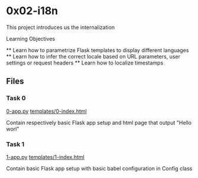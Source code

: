 # 0x02-i18n

This project introduces us the internalization

Learning Objectives

** Learn how to parametrize Flask templates to display different languages
** Learn how to infer the correct locale based on URL parameters, user settings or request headers
** Learn how to localize timestamps

## Files

### Task 0

[0-app.py](./0-app.py) [templates/0-index.html](./templates/0-index.html)

Contain respectively basic Flask app setup and html page that output "Hello worl"

### Task 1

[1-app.py](./1-app.py) [templates/1-index.html](./templates/1-index.html)

Contain basic Flask app setup with basic babel configuration in Config class
